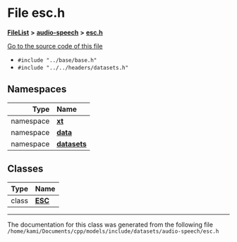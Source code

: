 

# File esc.h



[**FileList**](files.md) **>** [**audio-speech**](dir_3f959236e5b642d039994a38a6e55324.md) **>** [**esc.h**](esc_8h.md)

[Go to the source code of this file](esc_8h_source.md)



* `#include "../base/base.h"`
* `#include "../../headers/datasets.h"`













## Namespaces

| Type | Name |
| ---: | :--- |
| namespace | [**xt**](namespacext.md) <br> |
| namespace | [**data**](namespacext_1_1data.md) <br> |
| namespace | [**datasets**](namespacext_1_1data_1_1datasets.md) <br> |


## Classes

| Type | Name |
| ---: | :--- |
| class | [**ESC**](classxt_1_1data_1_1datasets_1_1ESC.md) <br> |



















































------------------------------
The documentation for this class was generated from the following file `/home/kami/Documents/cpp/models/include/datasets/audio-speech/esc.h`

